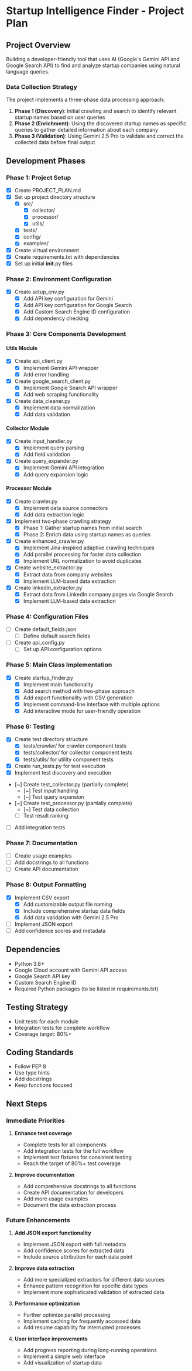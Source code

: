 # Startup Intelligence Finder - Project Plan

## Project Overview
Building a developer-friendly tool that uses AI (Google's Gemini API and Google Search API) to find and analyze startup companies using natural language queries.

### Data Collection Strategy
The project implements a three-phase data processing approach:
1. **Phase 1 (Discovery)**: Initial crawling and search to identify relevant startup names based on user queries
2. **Phase 2 (Enrichment)**: Using the discovered startup names as specific queries to gather detailed information about each company
3. **Phase 3 (Validation)**: Using Gemini 2.5 Pro to validate and correct the collected data before final output

## Development Phases

### Phase 1: Project Setup
- [x] Create PROJECT_PLAN.md
- [x] Set up project directory structure
  - [x] src/
    - [x] collector/
    - [x] processor/
    - [x] utils/
  - [x] tests/
  - [x] config/
  - [x] examples/
- [x] Create virtual environment
- [x] Create requirements.txt with dependencies
- [x] Set up initial __init__.py files

### Phase 2: Environment Configuration
- [x] Create setup_env.py
  - [x] Add API key configuration for Gemini
  - [x] Add API key configuration for Google Search
  - [x] Add Custom Search Engine ID configuration
  - [x] Add dependency checking

### Phase 3: Core Components Development

#### Utils Module
- [x] Create api_client.py
  - [x] Implement Gemini API wrapper
  - [x] Add error handling
- [x] Create google_search_client.py
  - [x] Implement Google Search API wrapper
  - [x] Add web scraping functionality
- [x] Create data_cleaner.py
  - [x] Implement data normalization
  - [x] Add data validation

#### Collector Module
- [x] Create input_handler.py
  - [x] Implement query parsing
  - [x] Add field validation
- [x] Create query_expander.py
  - [x] Implement Gemini API integration
  - [x] Add query expansion logic

#### Processor Module
- [x] Create crawler.py
  - [x] Implement data source connectors
  - [x] Add data extraction logic
- [x] Implement two-phase crawling strategy
  - [x] Phase 1: Gather startup names from initial search
  - [x] Phase 2: Enrich data using startup names as queries
- [x] Create enhanced_crawler.py
  - [x] Implement Jina-inspired adaptive crawling techniques
  - [x] Add parallel processing for faster data collection
  - [x] Implement URL normalization to avoid duplicates
- [x] Create website_extractor.py
  - [x] Extract data from company websites
  - [x] Implement LLM-based data extraction
- [x] Create linkedin_extractor.py
  - [x] Extract data from LinkedIn company pages via Google Search
  - [x] Implement LLM-based data extraction

### Phase 4: Configuration Files
- [ ] Create default_fields.json
  - [ ] Define default search fields
- [ ] Create api_config.py
  - [ ] Set up API configuration options

### Phase 5: Main Class Implementation
- [x] Create startup_finder.py
  - [x] Implement main functionality
  - [x] Add search method with two-phase approach
  - [x] Add export functionality with CSV generation
  - [x] Implement command-line interface with multiple options
  - [x] Add interactive mode for user-friendly operation

### Phase 6: Testing
- [x] Create test directory structure
  - [x] tests/crawler/ for crawler component tests
  - [x] tests/collector/ for collector component tests
  - [x] tests/utils/ for utility component tests
- [x] Create run_tests.py for test execution
- [x] Implement test discovery and execution
- [~] Create test_collector.py (partially complete)
  - [~] Test input handling
  - [~] Test query expansion
- [~] Create test_processor.py (partially complete)
  - [~] Test data collection
  - [ ] Test result ranking
- [ ] Add integration tests

### Phase 7: Documentation
- [ ] Create usage examples
- [ ] Add docstrings to all functions
- [ ] Create API documentation

### Phase 8: Output Formatting
- [x] Implement CSV export
  - [x] Add customizable output file naming
  - [x] Include comprehensive startup data fields
  - [x] Add data validation with Gemini 2.5 Pro
- [ ] Implement JSON export
- [ ] Add confidence scores and metadata

## Dependencies
- Python 3.8+
- Google Cloud account with Gemini API access
- Google Search API key
- Custom Search Engine ID
- Required Python packages (to be listed in requirements.txt)

## Testing Strategy
- Unit tests for each module
- Integration tests for complete workflow
- Coverage target: 80%+

## Coding Standards
- Follow PEP 8
- Use type hints
- Add docstrings
- Keep functions focused

## Next Steps

### Immediate Priorities

1. **Enhance test coverage**
   - Complete tests for all components
   - Add integration tests for the full workflow
   - Implement test fixtures for consistent testing
   - Reach the target of 80%+ test coverage

2. **Improve documentation**
   - Add comprehensive docstrings to all functions
   - Create API documentation for developers
   - Add more usage examples
   - Document the data extraction process

### Future Enhancements
1. **Add JSON export functionality**
   - Implement JSON export with full metadata
   - Add confidence scores for extracted data
   - Include source attribution for each data point

2. **Improve data extraction**
   - Add more specialized extractors for different data sources
   - Enhance pattern recognition for specific data types
   - Implement more sophisticated validation of extracted data

3. **Performance optimization**
   - Further optimize parallel processing
   - Implement caching for frequently accessed data
   - Add resume capability for interrupted processes

4. **User interface improvements**
   - Add progress reporting during long-running operations
   - Implement a simple web interface
   - Add visualization of startup data
